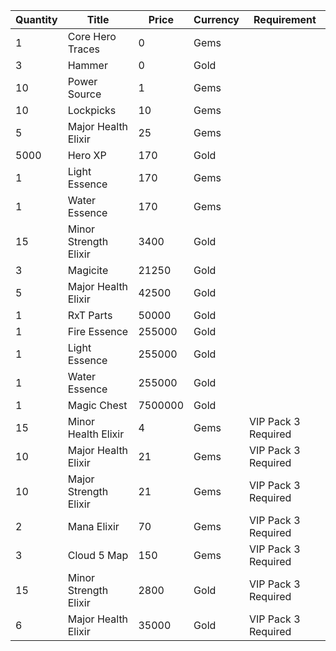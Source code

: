 | Quantity | Title | Price | Currency |  Requirement |
| -------- | ----- | ----- | -------- |  ----------- |
| 1 | Core Hero Traces | 0 | Gems |  |
| 3 | Hammer | 0 | Gold |  |
| 10 | Power Source | 1 | Gems |  |
| 10 | Lockpicks | 10 | Gems |  |
| 5 | Major Health Elixir | 25 | Gems |  |
| 5000 | Hero XP | 170 | Gold |  |
| 1 | Light Essence | 170 | Gems |  |
| 1 | Water Essence | 170 | Gems |  |
| 15 | Minor Strength Elixir | 3400 | Gold |  |
| 3 | Magicite | 21250 | Gold |  |
| 5 | Major Health Elixir | 42500 | Gold |  |
| 1 | RxT Parts | 50000 | Gold |  |
| 1 | Fire Essence | 255000 | Gold |  |
| 1 | Light Essence | 255000 | Gold |  |
| 1 | Water Essence | 255000 | Gold |  |
| 1 | Magic Chest | 7500000 | Gold |  |
| 15 | Minor Health Elixir | 4 | Gems | VIP Pack 3 Required |
| 10 | Major Health Elixir | 21 | Gems | VIP Pack 3 Required |
| 10 | Major Strength Elixir | 21 | Gems | VIP Pack 3 Required |
| 2 | Mana Elixir | 70 | Gems | VIP Pack 3 Required |
| 3 | Cloud 5 Map | 150 | Gems | VIP Pack 3 Required |
| 15 | Minor Strength Elixir | 2800 | Gold | VIP Pack 3 Required |
| 6 | Major Health Elixir | 35000 | Gold | VIP Pack 3 Required |

